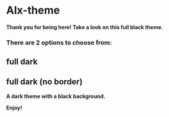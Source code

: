 # Alx-theme

#### Thank you for being here! Take a look on this full black theme.

### There are 2 options to choose from:

## full dark

## full dark (no border)

**A dark theme with a black background.**

**Enjoy!**
